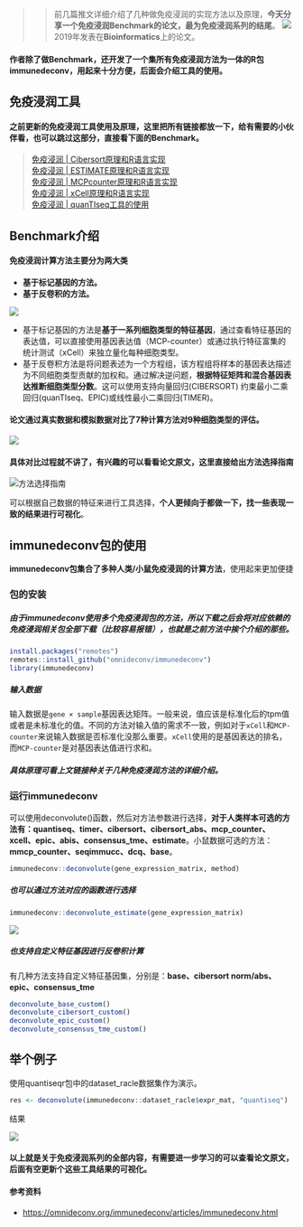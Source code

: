 
>> 前几篇推文详细介绍了几种做免疫浸润的实现方法以及原理，**今天分享一个免疫浸润Benchmark的论文，最为免疫浸润系列的结尾**。
![](https://files.mdnice.com/user/23696/4ede0200-a603-42a2-8d1d-159d11cd80dd.png)
2019年发表在**Bioinformatics**上的论文。

#### 作者除了做Benchmark，**还开发了一个集所有免疫浸润方法为一体的R包immunedeconv**，用起来十分方便，后面会介绍工具的使用。

## 免疫浸润工具
#### 之前更新的免疫浸润工具使用及原理，**这里把所有链接都放一下，给有需要的小伙伴看**，也可以跳过这部分，直接看下面的Benchmark。
>[免疫浸润 | Cibersort原理和R语言实现](https://mp.weixin.qq.com/s?__biz=Mzg2NjYzNjQ4Ng==&mid=2247487003&idx=1&sn=b14ac998dc36c39c2ca61c1350a8b1b0&chksm=ce4689b2f93100a4335200694ad212e367d56b839223c1c1d7e33b1318ed055d7bf2b9819e14&token=1390180147&lang=zh_CN#rd)              
[免疫浸润 | ESTIMATE原理和R语言实现](https://mp.weixin.qq.com/s?__biz=Mzg2NjYzNjQ4Ng==&mid=2247487019&idx=1&sn=ae08adea8e74b497b7f7310e44fdbd8d&chksm=ce468982f931009474c018f7fc713533c9d81482dfd138672f790c2fd39aad3c32d797277746&token=1390180147&lang=zh_CN#rd)                        
[免疫浸润 | MCPcounter原理和R语言实现](https://mp.weixin.qq.com/s?__biz=Mzg2NjYzNjQ4Ng==&mid=2247487159&idx=1&sn=aee21ff0576921a1366623ee12fb46b5&chksm=ce46891ef9310008e5cb6257df0b53293794f3da38e55a85c4f49a9002f33eac2f61dae5feb3&token=1390180147&lang=zh_CN#rd)  
[免疫浸润 | xCell原理和R语言实现](https://mp.weixin.qq.com/s?__biz=Mzg2NjYzNjQ4Ng==&mid=2247487089&idx=1&sn=8a01b49e0d39b817064dccee7942ba81&chksm=ce4689d8f93100ce282eb9bcbd51fbb660985826c435da4f80740a7ab3b5363568c15758d806&token=1390180147&lang=zh_CN#rd)   
[免疫浸润 | quanTIseq工具的使用](https://mp.weixin.qq.com/s?__biz=Mzg2NjYzNjQ4Ng==&mid=2247487195&idx=1&sn=d15a930fef3a2178f573a09d833eb210&chksm=ce468972f9310064e5aaa211d96b71c9861d155e148fa6c0e627639d508f6bca329e2fb3b880&token=1390180147&lang=zh_CN#rd)

## Benchmark介绍

#### 免疫浸润计算方法主要分为两大类
- **基于标记基因的方法。**
- **基于反卷积的方法。**

![](https://files.mdnice.com/user/23696/ef9a53d0-c6d6-4ebd-bd3d-011fe7fc6fde.png)

- 基于标记基因的方法是**基于一系列细胞类型的特征基因**，通过查看特征基因的表达值，可以直接使用基因表达值（MCP-counter）或通过执行特征富集的统计测试（xCell）来独立量化每种细胞类型。
- 基于反卷积方法是将问题表述为一个方程组，该方程组将样本的基因表达描述为不同细胞类型贡献的加权和。通过解决逆问题，**根据特征矩阵和混合基因表达推断细胞类型分数**。这可以使用支持向量回归(CIBERSORT) 约束最小二乘回归(quanTIseq、EPIC)或线性最小二乘回归(TIMER)。

#### 论文通过**真实数据和模拟数据**对比了7种计算方法对9种细胞类型的评估。

![](https://files.mdnice.com/user/23696/a0919f9b-4ba6-497c-a7cd-e28f52d7a676.png)

#### 具体对比过程就不讲了，有兴趣的可以看看论文原文，**这里直接给出方法选择指南**


![方法选择指南](https://files.mdnice.com/user/23696/5ad4afc5-67fe-435e-b484-4f0023b81717.png)

可以根据自己数据的特征来进行工具选择，**个人更倾向于都做一下，找一些表现一致的结果进行可视化**。

## immunedeconv包的使用
**immunedeconv包集合了多种人类/小鼠免疫浸润的计算方法**，使用起来更加便捷
### 包的安装
##### 由于immunedeconv使用多个免疫浸润包的方法，所以下载之后会将对应依赖的免疫浸润相关包全部下载（比较容易报错），也就是之前方法中挨个介绍的那些。
```r
install.packages("remotes")
remotes::install_github("omnideconv/immunedeconv")
library(immunedeconv)
```

##### 输入数据
输入数据是`gene × sample`基因表达矩阵。一般来说，值应该是标准化后的tpm值或者是未标准化的值。不同的方法对输入值的需求不一致，例如对于`xCell`和`MCP-counter`来说输入数据是否标准化没那么重要。`xCell`使用的是基因表达的排名，而`MCP-counter`是对基因表达值进行求和。
##### 具体原理可看上文链接种关于几种免疫浸润方法的详细介绍。

### 运行immunedeconv
可以使用deconvolute()函数，然后对方法参数进行选择，**对于人类样本可选的方法有：quantiseq、timer、cibersort、cibersort_abs、mcp_counter、xcell、epic、abis、consensus_tme、estimate**。小鼠数据可选的方法：**mmcp_counter、seqimmucc、dcq、base**。
```r
immunedeconv::deconvolute(gene_expression_matrix, method)
```

##### 也可以通过方法对应的函数进行选择
```r
immunedeconv::deconvolute_estimate(gene_expression_matrix)
```
![](https://files.mdnice.com/user/23696/e1e86d83-9cb2-4843-84d3-7e244dc3e52c.png)

##### 也支持自定义特征基因进行反卷积计算
有几种方法支持自定义特征基因集，分别是：**base、cibersort norm/abs、epic、consensus_tme**
```r
deconvolute_base_custom()
deconvolute_cibersort_custom()
deconvolute_epic_custom()
deconvolute_consensus_tme_custom()
```

## 举个例子
使用quantiseqr包中的dataset_racle数据集作为演示。
```r
res <- deconvolute(immunedeconv::dataset_racle$expr_mat, "quantiseq")
```
结果

![](https://files.mdnice.com/user/23696/585bdb28-eb25-4e99-8b27-ddc4860d5492.png)

#### 以上就是关于**免疫浸润系列的全部内容**，有需要进一步学习的可以查看论文原文，后面有空更新个这些工具结果的可视化。

#### 参考资料
-  https://omnideconv.org/immunedeconv/articles/immunedeconv.html
